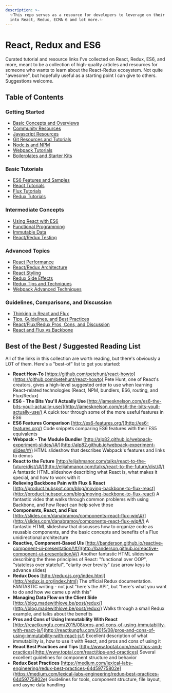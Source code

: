 ```yaml
---
description: >-
  ✨This repo serves as a resource for developers to leverage on their journey
  into React, Redux, ECMA 6 and lot more.✨
---
```


# React, Redux and ES6

Curated tutorial and resource links I've collected on React, Redux, ES6, and more, meant to be a collection of high-quality articles and resources for someone who wants to learn about the React-Redux ecosystem. Not quite "awesome", but hopefully useful as a starting point I can give to others. Suggestions welcome.

## Table of Contents

### Getting Started

* [Basic Concepts and Overviews](basic-concepts.md)
* [Community Resources](community-resources.md)
* [Javascript Resources](javascript-resources.md)
* [Git Resources and Tutorials](git-resources.md)
* [Node.js and NPM](node-js-and-npm.md)
* [Webpack Tutorials](webpack-tutorials.md)
* [Boilerplates and Starter Kits](boilerplates-and-starter-kits.md)

### Basic Tutorials

* [ES6 Features and Samples](es6-features.md)
* [React Tutorials](react-tutorials.md)
* [Flux Tutorials](flux-tutorials.md)
* [Redux Tutorials](redux-tutorials.md)

### Intermediate Concepts

* [Using React with ES6](using-react-with-es6.md)
* [Functional Programming](functional-programming.md)
* [Immutable Data](immutable-data.md)
* [React/Redux Testing](react-redux-testing.md)

### Advanced Topics

* [React Performance](react-performance.md)
* [React/Redux Architecture](react-redux-architecture.md)
* [React Styling](react-styling.md)
* [Redux Side Effects](redux-side-effects.md)
* [Redux Tips and Techniques](redux-techniques.md)
* [Webpack Advanced Techniques](webpack-advanced-techniques.md)

### Guidelines, Comparisons, and Discussion

* [Thinking in React and Flux](thinking-in-react-and-flux.md)
* [Tips, Guidelines, and Best Practices](tips-and-best-practices.md)
* [React/Flux/Redux Pros, Cons, and Discussion](pros-cons-discussion.md)
* [React and Flux vs Backbone](react-vs-backbone.md)

## Best of the Best / Suggested Reading List

All of the links in this collection are worth reading, but there's obviously a LOT of them. Here's a "best-of" list to get you started:

* **React How-To** [https://github.com/petehunt/react-howto](https://github.com/petehunt/react-howto) Pete Hunt, one of React's creators, gives a high-level suggested order to use when learning React-related technologies \(React, NPM, bundlers, ES6, routing, and Flux/Redux\)
* **ES6 - The Bits You'll Actually Use** [http://jamesknelson.com/es6-the-bits-youll-actually-use/](http://jamesknelson.com/es6-the-bits-youll-actually-use/) A quick tour through some of the more useful features in ES6
* **ES6 Features Comparison** [http://es6-features.org/](http://es6-features.org/) Code snippets comparing ES6 features with their ES5 equivalents
* **Webpack - The Module Bundler** [http://alp82.github.io/webpack-experiment-slides/\#/](http://alp82.github.io/webpack-experiment-slides/#/) HTML slideshow that describes Webpack's features and links to demos
* **React to the Future** [http://elijahmanor.com/talks/react-to-the-future/dist/\#/](http://elijahmanor.com/talks/react-to-the-future/dist/#/) A fantastic HTML slideshow describing what React is, what makes it special, and how to work with it
* **Relieving Backbone Pain with Flux & React** [http://product.hubspot.com/blog/moving-backbone-to-flux-react](http://product.hubspot.com/blog/moving-backbone-to-flux-react) A fantastic video that walks through common problems with using Backbone, and how React can help solve those
* **Components, React, and Flux** [http://slides.com/danabramov/components-react-flux-wip\#/](http://slides.com/danabramov/components-react-flux-wip#/) A fantastic HTML slideshow that discusses how to organize code as reusable components, and the basic concepts and benefits of a Flux unidirectional architecture
* **Reactive, Component-Based UIs** [http://banderson.github.io/reactive-component-ui-presentation/\#/](http://banderson.github.io/reactive-component-ui-presentation/#/) Another fantastic HTML slideshow describing the three principles of React: "functional over OOP", "stateless over stateful", "clarity over brevity" \(use arrow keys to advance slides\)
* **Redux Docs** [http://redux.js.org/index.html](http://redux.js.org/index.html) The official Redux documentation. FANTASTIC writing - not just "here's the API", but "here's what you want to do and how we came up with this"
* **Managing Data Flow on the Client Side** [http://blog.madewithlove.be/post/redux/](http://blog.madewithlove.be/post/redux/) Walks through a small Redux example, and talks about the benefits
* **Pros and Cons of Using Immutability With React** [http://reactkungfu.com/2015/08/pros-and-cons-of-using-immutability-with-react-js/](http://reactkungfu.com/2015/08/pros-and-cons-of-using-immutability-with-react-js/) Excellent description of what immutability is, how to use it with React, and pros and cons of using it
* **React Best Practices and Tips** [http://www.toptal.com/react/tips-and-practices](http://www.toptal.com/react/tips-and-practices) Several excellent guidelines for component structure and behavior
* **Redux Best Practices** [https://medium.com/lexical-labs-engineering/redux-best-practices-64d59775802e](https://medium.com/lexical-labs-engineering/redux-best-practices-64d59775802e) Guidelines for tools, component structure, file layout, and async data handling

